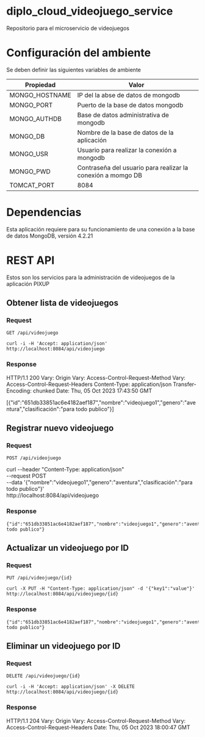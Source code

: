 # diplo_cloud_videojuego_service
Repositorio para el microservicio de videojuegos

# Configuración del ambiente

Se deben definir las siguientes variables de ambiente

|Propiedad             | Valor                                                           |
|----------------------|-----------------------------------------------------------------|
|MONGO_HOSTNAME        | IP del la abse de datos de mongodb                              |
|MONGO_PORT		       | Puerto de la base de datos mongodb                              |
|MONGO_AUTHDB          | Base de datos administrativa de mongodb                         |
|MONGO_DB              | Nombre de la base de datos de la aplicación                     |
|MONGO_USR             | Usuario para realizar la conexión a mongodb                     |
|MONGO_PWD             | Contraseña del usuario para realizar la conexión a momgo DB     |
|TOMCAT_PORT           | 8084                                                            |

# Dependencias

Esta aplicación requiere para su funcionamiento de una conexión a la base de datos MongoDB, versión 4.2.21

# REST API

Estos son los servicios para la administración de videojuegos de la aplicación PIXUP

## Obtener lista de videojuegos

### Request

`GET /api/videojuego`

    curl -i -H 'Accept: application/json' http://localhost:8084/api/videojuego

### Response

HTTP/1.1 200 
Vary: Origin
Vary: Access-Control-Request-Method
Vary: Access-Control-Request-Headers
Content-Type: application/json
Transfer-Encoding: chunked
Date: Thu, 05 Oct 2023 17:43:50 GMT

[{"id":"651db33851ac6e4182aef187","nombre":"videojuego1","genero":"aventura","clasificación":"para todo publico"}]

## Registrar nuevo videojuego

### Request

`POST /api/videojuego`

curl --header "Content-Type: application/json" \
	 --request POST \
	 --data '{"nombre":"videojuego1","genero":"aventura","clasificación":"para todo publico"}' \
	 http://localhost:8084/api/videojuego	

### Response

    {"id":"651db33851ac6e4182aef187","nombre":"videojuego1","genero":"aventura","clasificación":"para todo publico"}

## Actualizar un videojuego por ID

### Request

`PUT /api/videojuego/{id}`

	curl -X PUT -H "Content-Type: application/json" -d '{"key1":"value"}' http://localhost:8084/api/videojuego/{id}

### Response

    {"id":"651db33851ac6e4182aef187","nombre":"videojuego1","genero":"aventura","clasificación":"para todo publico"}


## Eliminar un videojuego por ID

### Request

`DELETE /api/videojuego/{id}`

    curl -i -H 'Accept: application/json' -X DELETE http://localhost:8084/api/videojuego/{id}

### Response

HTTP/1.1 204 
Vary: Origin
Vary: Access-Control-Request-Method
Vary: Access-Control-Request-Headers
Date: Thu, 05 Oct 2023 18:00:47 GMT

